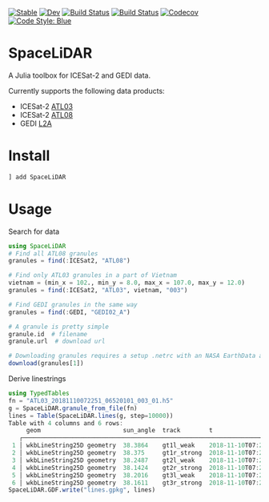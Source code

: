 
[![Stable](https://img.shields.io/badge/docs-stable-blue.svg)](https://evetion.github.io/SpaceLiDAR.jl/stable)
[![Dev](https://img.shields.io/badge/docs-dev-blue.svg)](https://evetion.github.io/SpaceLiDAR.jl/dev)
[![Build Status](https://travis-ci.com/evetion/SpaceLiDAR.jl.svg?branch=master)](https://travis-ci.com/evetion/SpaceLiDAR.jl)
[![Build Status](https://ci.appveyor.com/api/projects/status/github/evetion/SpaceLiDAR.jl?svg=true)](https://ci.appveyor.com/project/evetion/SpaceLiDAR-jl)
[![Codecov](https://codecov.io/gh/evetion/SpaceLiDAR.jl/branch/master/graph/badge.svg)](https://codecov.io/gh/evetion/SpaceLiDAR.jl)
[![Code Style: Blue](https://img.shields.io/badge/code%20style-blue-4495d1.svg)](https://github.com/invenia/BlueStyle)

# SpaceLiDAR
A Julia toolbox for ICESat-2 and GEDI data.

Currently supports the following data products:
- ICESat-2 [ATL03](https://nsidc.org/sites/nsidc.org/files/ATL03-V003-UserGuide.pdf)
- ICESat-2 [ATL08](https://nsidc.org/sites/nsidc.org/files/ATL08-V003-UserGuide.pdf)
- GEDI [L2A](https://lpdaac.usgs.gov/documents/589/GEDIL02_User_Guide_V1.pdf)


# Install
```julia
] add SpaceLiDAR
```

# Usage
Search for data
```julia
using SpaceLiDAR
# Find all ATL08 granules
granules = find(:ICESat2, "ATL08")

# Find only ATL03 granules in a part of Vietnam
vietnam = (min_x = 102., min_y = 8.0, max_x = 107.0, max_y = 12.0)
granules = find(:ICESat2, "ATL03", vietnam, "003")

# Find GEDI granules in the same way
granules = find(:GEDI, "GEDI02_A")

# A granule is pretty simple
granule.id  # filename
granule.url  # download url

# Downloading granules requires a setup .netrc with an NASA EarthData account
download(granules[1])
```

Derive linestrings
```julia
using TypedTables
fn = "ATL03_20181110072251_06520101_003_01.h5"
g = SpaceLiDAR.granule_from_file(fn)
lines = Table(SpaceLiDAR.lines(g, step=10000))
Table with 4 columns and 6 rows:
     geom                       sun_angle  track        t
   ┌───────────────────────────────────────────────────────────────────────────
 1 │ wkbLineString25D geometry  38.3864    gt1l_weak    2018-11-10T07:28:01.688
 2 │ wkbLineString25D geometry  38.375     gt1r_strong  2018-11-10T07:28:02.266
 3 │ wkbLineString25D geometry  38.2487    gt2l_weak    2018-11-10T07:28:04.474
 4 │ wkbLineString25D geometry  38.1424    gt2r_strong  2018-11-10T07:28:07.374
 5 │ wkbLineString25D geometry  38.2016    gt3l_weak    2018-11-10T07:28:05.051
 6 │ wkbLineString25D geometry  38.1611    gt3r_strong  2018-11-10T07:28:06.344
SpaceLiDAR.GDF.write("lines.gpkg", lines)
```
